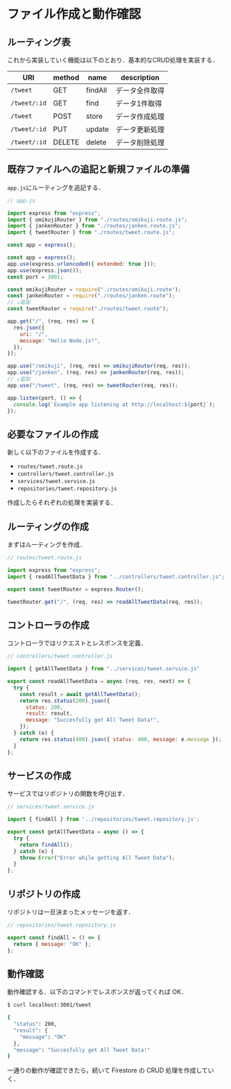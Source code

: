 # ファイル作成と動作確認

## ルーティング表

これから実装していく機能は以下のとおり．基本的なCRUD処理を実装する．

|URI|method|name|description|
|-|-|-|-|
|`/tweet`|GET|findAll|データ全件取得|
|`/tweet/:id`|GET|find|データ1件取得|
|`/tweet`|POST|store|データ作成処理|
|`/tweet/:id`|PUT|update|データ更新処理|
|`/tweet/:id`|DELETE|delete|データ削除処理|


## 既存ファイルへの追記と新規ファイルの準備

`app.js`にルーティングを追記する．

```js
// app.js

import express from "express";
import { omikujiRouter } from "./routes/omikuji.route.js";
import { jankenRouter } from "./routes/janken.route.js";
import { tweetRouter } from "./routes/tweet.route.js";

const app = express();

const app = express();
app.use(express.urlencoded({ extended: true }));
app.use(express.json());
const port = 3001;

const omikujiRouter = require("./routes/omikuji.route");
const jankenRouter = require("./routes/janken.route");
// ↓追加
const tweetRouter = require("./routes/tweet.route");

app.get("/", (req, res) => {
  res.json({
    uri: "/",
    message: "Hello Node.js!",
  });
});

app.use("/omikuji", (req, res) => omikujiRouter(req, res));
app.use("/janken", (req, res) => jankenRouter(req, res));
// ↓追加
app.use("/tweet", (req, res) => tweetRouter(req, res));

app.listen(port, () => {
  console.log(`Example app listening at http://localhost:${port}`);
});

```

## 必要なファイルの作成

新しく以下のファイルを作成する．

- `routes/tweet.route.js`
- `controllers/tweet.controller.js`
- `services/tweet.service.js`
- `repositories/tweet.repository.js`

作成したらそれぞれの処理を実装する．

## ルーティングの作成

まずはルーティングを作成．

```js
// routes/tweet.route.js

import express from "express";
import { readAllTweetData } from "../controllers/tweet.controller.js";

export const tweetRouter = express.Router();

tweetRouter.get("/", (req, res) => readAllTweetData(req, res));

```

## コントローラの作成

コントローラではリクエストとレスポンスを定義．

```js
// controllers/tweet.controller.js

import { getAllTweetData } from "../services/tweet.service.js"

export const readAllTweetData = async (req, res, next) => {
  try {
    const result = await getAllTweetData();
    return res.status(200).json({
      status: 200,
      result: result,
      message: "Succesfully get All Tweet Data!",
    });
  } catch (e) {
    return res.status(400).json({ status: 400, message: e.message });
  }
};

```

## サービスの作成

サービスではリポジトリの関数を呼び出す．

```js
// services/tweet.service.js

import { findAll } from '../repositories/tweet.repository.js';

export const getAllTweetData = async () => {
  try {
    return findAll();
  } catch (e) {
    throw Error("Error while getting All Tweet Data");
  }
};

```

## リポジトリの作成

リポジトリは一旦決まったメッセージを返す．

```js
// repositories/tweet.repository.js

export const findAll = () => {
  return { message: "OK" };
};

```

## 動作確認

動作確認する．以下のコマンドでレスポンスが返ってくれば OK．

```bash
$ curl localhost:3001/tweet

{
  "status": 200,
  "result": {
    "message": "OK"
  },
  "message": "Succesfully get All Tweet Data!"
}

```

一通りの動作が確認できたら，続いて Firestore の CRUD 処理を作成していく．
